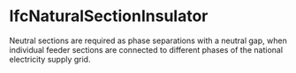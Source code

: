 IfcNaturalSectionInsulator
==========================
Neutral sections are required as phase separations with a neutral gap, when
individual feeder sections are connected to different phases of the national
electricity supply grid.


